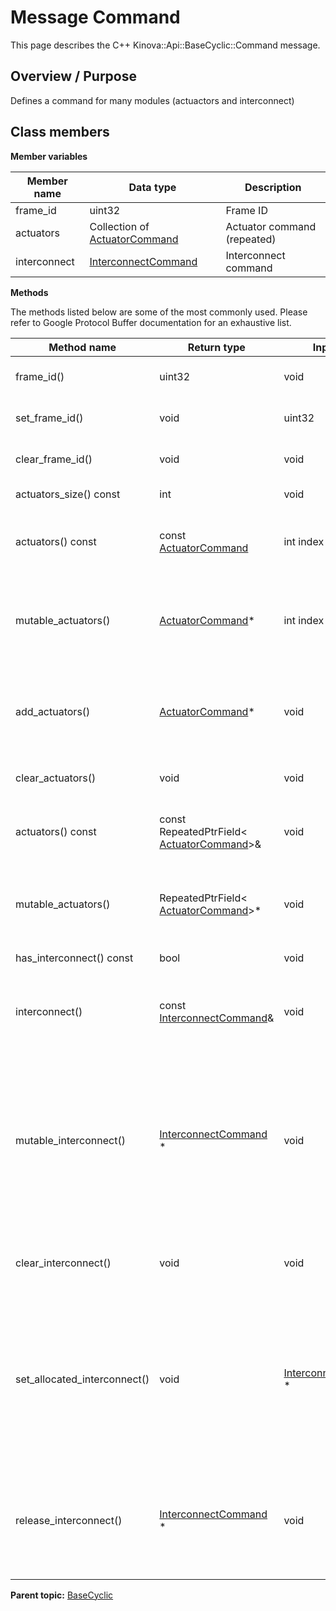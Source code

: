 # Message Command

This page describes the C++ Kinova::Api::BaseCyclic::Command message.

## Overview / Purpose

Defines a command for many modules \(actuactors and interconnect\)

## Class members

 **Member variables** 

|Member name|Data type|Description|
|-----------|---------|-----------|
|frame\_id|uint32|Frame ID|
|actuators|Collection of [ActuatorCommand](msg_BaseCyclic_ActuatorCommand.md#)|Actuator command \(repeated\)|
|interconnect| [InterconnectCommand](msg_BaseCyclic_InterconnectCommand.md#)|Interconnect command|

 **Methods** 

The methods listed below are some of the most commonly used. Please refer to Google Protocol Buffer documentation for an exhaustive list.

|Method name|Return type|Input type|Description|
|-----------|-----------|----------|-----------|
|frame\_id\(\)|uint32|void|Returns the current value of frame\_id. If the frame\_id is not set, returns 0.|
|set\_frame\_id\(\)|void|uint32|Sets the value of frame\_id. After calling this, frame\_id\(\) will return value.|
|clear\_frame\_id\(\)|void|void|Clears the value of frame\_id. After calling this, frame\_id\(\) will return 0.|
|actuators\_size\(\) const|int|void|Returns the number of elements currently in the field.|
|actuators\(\) const|const [ActuatorCommand](msg_BaseCyclic_ActuatorCommand.md#)|int index|Returns the element at the given zero-based index. Calling this method with index outside of \[0, actuators\_size\(\)\) yields undefined behavior.|
|mutable\_actuators\(\)| [ActuatorCommand](msg_BaseCyclic_ActuatorCommand.md#)\*|int index|Returns a pointer to the mutable [ActuatorCommand](msg_BaseCyclic_ActuatorCommand.md#) object that stores the value of the element at the given zero-based index. Calling this method with index outside of \[0, actuators\_size\(\)\) yields undefined behavior.|
|add\_actuators\(\)| [ActuatorCommand](msg_BaseCyclic_ActuatorCommand.md#)\*|void|Adds a new element and returns a pointer to it. The returned [ActuatorCommand](msg_BaseCyclic_ActuatorCommand.md#) is mutable and will have none of its fields set \(i.e. it will be identical to a newly-allocated [ActuatorCommand](msg_BaseCyclic_ActuatorCommand.md#)\).|
|clear\_actuators\(\)|void|void|Removes all elements from the field. After calling this, actuators\_size\(\) will return zero.|
|actuators\(\) const|const RepeatedPtrField< [ActuatorCommand](msg_BaseCyclic_ActuatorCommand.md#)\>&|void|Returns the underlying RepeatedPtrField that stores the field's elements. This container class provides STL-like iterators and other methods.|
|mutable\_actuators\(\)|RepeatedPtrField< [ActuatorCommand](msg_BaseCyclic_ActuatorCommand.md#)\>\*|void|Returns a pointer to the underlying mutable RepeatedPtrField that stores the field's elements. This container class provides STL-like iterators and other methods.|
|has\_interconnect\(\) const|bool|void|Returns true if interconnect is set.|
|interconnect\(\)|const [InterconnectCommand](msg_BaseCyclic_InterconnectCommand.md#)&|void|Returns the current value of interconnect. If interconnect is not set, returns a [InterconnectCommand](msg_BaseCyclic_InterconnectCommand.md#) with none of its fields set \(possibly interconnect::default\_instance\(\)\).|
|mutable\_interconnect\(\)| [InterconnectCommand](msg_BaseCyclic_InterconnectCommand.md#) \*|void|Returns a pointer to the mutable [InterconnectCommand](msg_BaseCyclic_InterconnectCommand.md#) object that stores the field's value. If the field was not set prior to the call, then the returned [InterconnectCommand](msg_BaseCyclic_InterconnectCommand.md#) will have none of its fields set \(i.e. it will be identical to a newly-allocated [InterconnectCommand](msg_BaseCyclic_InterconnectCommand.md#)\). After calling this, has\_interconnect\(\) will return true and interconnect\(\) will return a reference to the same instance of [InterconnectCommand](msg_BaseCyclic_InterconnectCommand.md#).|
|clear\_interconnect\(\)|void|void|Clears the value of the field. After calling this, has\_interconnect\(\) will return false and interconnect\(\) will return the default value.|
|set\_allocated\_interconnect\(\)|void| [InterconnectCommand](msg_BaseCyclic_InterconnectCommand.md#) \*|Sets the [InterconnectCommand](msg_BaseCyclic_InterconnectCommand.md#) object to the field and frees the previous field value if it exists. If the [InterconnectCommand](msg_BaseCyclic_InterconnectCommand.md#) pointer is not NULL, the message takes ownership of the allocated [InterconnectCommand](msg_BaseCyclic_InterconnectCommand.md#) object and has\_ [InterconnectCommand](msg_BaseCyclic_InterconnectCommand.md#)\(\) will return true. Otherwise, if the interconnect is NULL, the behavior is the same as calling clear\_interconnect\(\).|
|release\_interconnect\(\)| [InterconnectCommand](msg_BaseCyclic_InterconnectCommand.md#) \*|void|Releases the ownership of the field and returns the pointer of the [InterconnectCommand](msg_BaseCyclic_InterconnectCommand.md#) object. After calling this, caller takes the ownership of the allocated [InterconnectCommand](msg_BaseCyclic_InterconnectCommand.md#) object, has\_interconnect\(\) will return false, and interconnect\(\) will return the default value.|

**Parent topic:** [BaseCyclic](../references/summary_BaseCyclic.md)

